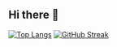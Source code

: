 ## Hi there 👋

<!--
**justt1n/justt1n** is a ✨ _special_ ✨ repository because its `README.md` (this file) appears on your GitHub profile.

Here are some ideas to get you started:

- 🔭 I’m currently working on ...
- 🌱 I’m currently learning ...
- 👯 I’m looking to collaborate on ...
- 🤔 I’m looking for help with ...
- 💬 Ask me about ...
- 📫 How to reach me: ...
- 😄 Pronouns: ...
- ⚡ Fun fact: ...
![Anurag's GitHub stats](https://github-readme-stats.vercel.app/api?username=justt1n&show_icons=true&theme=vue-dark)
-->
 [![Top Langs](https://github-readme-stats.vercel.app/api/top-langs/?username=justt1n&theme=vue-dark&layout=pie&hide=javascript,HTML,blade,shaderLab,&exclude_repo=SampleSDK,fishdom5,firstLaravel,hihi,PriceCompare,php_cfshop,PlatformGame)](https://github.com/anuraghazra/github-readme-stats)
[![GitHub Streak](https://streak-stats.demolab.com/?user=justt1n)](https://git.io/streak-stats)
